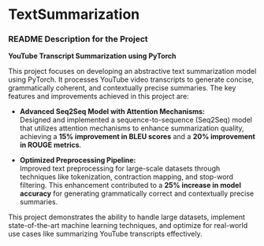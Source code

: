 # TextSummarization

### README Description for the Project

**YouTube Transcript Summarization using PyTorch**  

This project focuses on developing an abstractive text summarization model using PyTorch. It processes YouTube video transcripts to generate concise, grammatically coherent, and contextually precise summaries. The key features and improvements achieved in this project are:  

- **Advanced Seq2Seq Model with Attention Mechanisms:**  
  Designed and implemented a sequence-to-sequence (Seq2Seq) model that utilizes attention mechanisms to enhance summarization quality, achieving a **15% improvement in BLEU scores** and a **20% improvement in ROUGE metrics**.

- **Optimized Preprocessing Pipeline:**  
  Improved text preprocessing for large-scale datasets through techniques like tokenization, contraction mapping, and stop-word filtering. This enhancement contributed to a **25% increase in model accuracy** for generating grammatically correct and contextually precise summaries.

This project demonstrates the ability to handle large datasets, implement state-of-the-art machine learning techniques, and optimize for real-world use cases like summarizing YouTube transcripts effectively.